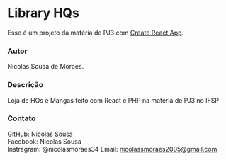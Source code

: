 # Library HQs

Esse é um projeto da matéria de PJ3 com [Create React App](https://github.com/facebook/create-react-app).

### Autor

Nicolas Sousa de Moraes.

### Descrição

Loja de HQs e Mangas feito com React e PHP na matéria de PJ3 no IFSP

### Contato

GitHub: [Nicolas Sousa](https://github.com/nicolas0502) <br>
Facebook: Nicolas Sousa <br>
Instragram: @nicolasmoraes34
Email: nicolassmoraes2005@gmail.com

